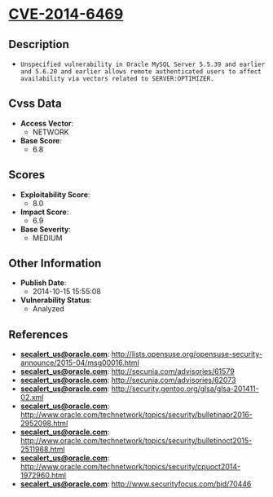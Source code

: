 
# [CVE-2014-6469](https://cve.mitre.org/cgi-bin/cvename.cgi?name=CVE-2014-6469)

## Description

- `Unspecified vulnerability in Oracle MySQL Server 5.5.39 and earlier and 5.6.20 and earlier allows remote authenticated users to affect availability via vectors related to SERVER:OPTIMIZER.`

## Cvss Data

- **Access Vector**:
  - NETWORK
- **Base Score**:
  - 6.8

## Scores

- **Exploitability Score**:
  - 8.0
- **Impact Score**:
  - 6.9
- **Base Severity**:
  - MEDIUM

## Other Information

- **Publish Date**:
  - 2014-10-15 15:55:08
- **Vulnerability Status**:
  - Analyzed

## References

- **secalert_us@oracle.com**: http://lists.opensuse.org/opensuse-security-announce/2015-04/msg00016.html
- **secalert_us@oracle.com**: http://secunia.com/advisories/61579
- **secalert_us@oracle.com**: http://secunia.com/advisories/62073
- **secalert_us@oracle.com**: http://security.gentoo.org/glsa/glsa-201411-02.xml
- **secalert_us@oracle.com**: http://www.oracle.com/technetwork/topics/security/bulletinapr2016-2952098.html
- **secalert_us@oracle.com**: http://www.oracle.com/technetwork/topics/security/bulletinoct2015-2511968.html
- **secalert_us@oracle.com**: http://www.oracle.com/technetwork/topics/security/cpuoct2014-1972960.html
- **secalert_us@oracle.com**: http://www.securityfocus.com/bid/70446
